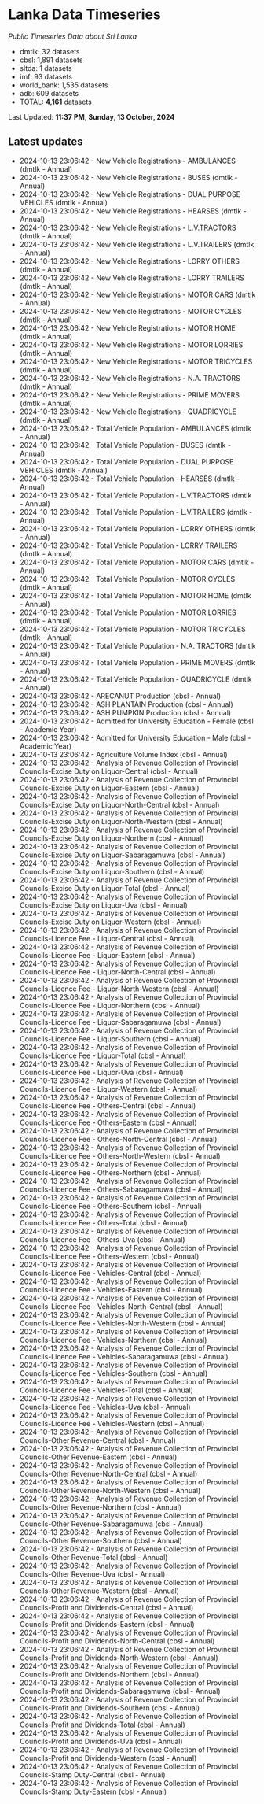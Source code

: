 # Lanka Data Timeseries
*Public Timeseries Data about Sri Lanka*

* dmtlk: 32 datasets
* cbsl: 1,891 datasets
* sltda: 1 datasets
* imf: 93 datasets
* world_bank: 1,535 datasets
* adb: 609 datasets
* TOTAL: **4,161** datasets

Last Updated: **11:37 PM, Sunday, 13 October, 2024**

## Latest updates

* 2024-10-13 23:06:42 - New Vehicle Registrations - AMBULANCES (dmtlk - Annual)
* 2024-10-13 23:06:42 - New Vehicle Registrations - BUSES (dmtlk - Annual)
* 2024-10-13 23:06:42 - New Vehicle Registrations - DUAL PURPOSE VEHICLES (dmtlk - Annual)
* 2024-10-13 23:06:42 - New Vehicle Registrations - HEARSES (dmtlk - Annual)
* 2024-10-13 23:06:42 - New Vehicle Registrations - L.V.TRACTORS (dmtlk - Annual)
* 2024-10-13 23:06:42 - New Vehicle Registrations - L.V.TRAILERS (dmtlk - Annual)
* 2024-10-13 23:06:42 - New Vehicle Registrations - LORRY OTHERS (dmtlk - Annual)
* 2024-10-13 23:06:42 - New Vehicle Registrations - LORRY TRAILERS (dmtlk - Annual)
* 2024-10-13 23:06:42 - New Vehicle Registrations - MOTOR CARS (dmtlk - Annual)
* 2024-10-13 23:06:42 - New Vehicle Registrations - MOTOR CYCLES (dmtlk - Annual)
* 2024-10-13 23:06:42 - New Vehicle Registrations - MOTOR HOME (dmtlk - Annual)
* 2024-10-13 23:06:42 - New Vehicle Registrations - MOTOR LORRIES (dmtlk - Annual)
* 2024-10-13 23:06:42 - New Vehicle Registrations - MOTOR TRICYCLES (dmtlk - Annual)
* 2024-10-13 23:06:42 - New Vehicle Registrations - N.A. TRACTORS (dmtlk - Annual)
* 2024-10-13 23:06:42 - New Vehicle Registrations - PRIME MOVERS (dmtlk - Annual)
* 2024-10-13 23:06:42 - New Vehicle Registrations - QUADRICYCLE (dmtlk - Annual)
* 2024-10-13 23:06:42 - Total Vehicle Population - AMBULANCES (dmtlk - Annual)
* 2024-10-13 23:06:42 - Total Vehicle Population - BUSES (dmtlk - Annual)
* 2024-10-13 23:06:42 - Total Vehicle Population - DUAL PURPOSE VEHICLES (dmtlk - Annual)
* 2024-10-13 23:06:42 - Total Vehicle Population - HEARSES (dmtlk - Annual)
* 2024-10-13 23:06:42 - Total Vehicle Population - L.V.TRACTORS (dmtlk - Annual)
* 2024-10-13 23:06:42 - Total Vehicle Population - L.V.TRAILERS (dmtlk - Annual)
* 2024-10-13 23:06:42 - Total Vehicle Population - LORRY OTHERS (dmtlk - Annual)
* 2024-10-13 23:06:42 - Total Vehicle Population - LORRY TRAILERS (dmtlk - Annual)
* 2024-10-13 23:06:42 - Total Vehicle Population - MOTOR CARS (dmtlk - Annual)
* 2024-10-13 23:06:42 - Total Vehicle Population - MOTOR CYCLES (dmtlk - Annual)
* 2024-10-13 23:06:42 - Total Vehicle Population - MOTOR HOME (dmtlk - Annual)
* 2024-10-13 23:06:42 - Total Vehicle Population - MOTOR LORRIES (dmtlk - Annual)
* 2024-10-13 23:06:42 - Total Vehicle Population - MOTOR TRICYCLES (dmtlk - Annual)
* 2024-10-13 23:06:42 - Total Vehicle Population - N.A. TRACTORS (dmtlk - Annual)
* 2024-10-13 23:06:42 - Total Vehicle Population - PRIME MOVERS (dmtlk - Annual)
* 2024-10-13 23:06:42 - Total Vehicle Population - QUADRICYCLE (dmtlk - Annual)
* 2024-10-13 23:06:42 - ARECANUT Production (cbsl - Annual)
* 2024-10-13 23:06:42 - ASH PLANTAIN Production (cbsl - Annual)
* 2024-10-13 23:06:42 - ASH PUMPKIN Production (cbsl - Annual)
* 2024-10-13 23:06:42 - Admitted for University Education - Female (cbsl - Academic Year)
* 2024-10-13 23:06:42 - Admitted for University Education - Male (cbsl - Academic Year)
* 2024-10-13 23:06:42 - Agriculture Volume Index (cbsl - Annual)
* 2024-10-13 23:06:42 - Analysis of Revenue Collection of Provincial Councils-Excise Duty on Liquor-Central (cbsl - Annual)
* 2024-10-13 23:06:42 - Analysis of Revenue Collection of Provincial Councils-Excise Duty on Liquor-Eastern (cbsl - Annual)
* 2024-10-13 23:06:42 - Analysis of Revenue Collection of Provincial Councils-Excise Duty on Liquor-North-Central (cbsl - Annual)
* 2024-10-13 23:06:42 - Analysis of Revenue Collection of Provincial Councils-Excise Duty on Liquor-North-Western (cbsl - Annual)
* 2024-10-13 23:06:42 - Analysis of Revenue Collection of Provincial Councils-Excise Duty on Liquor-Northern (cbsl - Annual)
* 2024-10-13 23:06:42 - Analysis of Revenue Collection of Provincial Councils-Excise Duty on Liquor-Sabaragamuwa (cbsl - Annual)
* 2024-10-13 23:06:42 - Analysis of Revenue Collection of Provincial Councils-Excise Duty on Liquor-Southern (cbsl - Annual)
* 2024-10-13 23:06:42 - Analysis of Revenue Collection of Provincial Councils-Excise Duty on Liquor-Total (cbsl - Annual)
* 2024-10-13 23:06:42 - Analysis of Revenue Collection of Provincial Councils-Excise Duty on Liquor-Uva (cbsl - Annual)
* 2024-10-13 23:06:42 - Analysis of Revenue Collection of Provincial Councils-Excise Duty on Liquor-Western (cbsl - Annual)
* 2024-10-13 23:06:42 - Analysis of Revenue Collection of Provincial Councils-Licence Fee - Liquor-Central (cbsl - Annual)
* 2024-10-13 23:06:42 - Analysis of Revenue Collection of Provincial Councils-Licence Fee - Liquor-Eastern (cbsl - Annual)
* 2024-10-13 23:06:42 - Analysis of Revenue Collection of Provincial Councils-Licence Fee - Liquor-North-Central (cbsl - Annual)
* 2024-10-13 23:06:42 - Analysis of Revenue Collection of Provincial Councils-Licence Fee - Liquor-North-Western (cbsl - Annual)
* 2024-10-13 23:06:42 - Analysis of Revenue Collection of Provincial Councils-Licence Fee - Liquor-Northern (cbsl - Annual)
* 2024-10-13 23:06:42 - Analysis of Revenue Collection of Provincial Councils-Licence Fee - Liquor-Sabaragamuwa (cbsl - Annual)
* 2024-10-13 23:06:42 - Analysis of Revenue Collection of Provincial Councils-Licence Fee - Liquor-Southern (cbsl - Annual)
* 2024-10-13 23:06:42 - Analysis of Revenue Collection of Provincial Councils-Licence Fee - Liquor-Total (cbsl - Annual)
* 2024-10-13 23:06:42 - Analysis of Revenue Collection of Provincial Councils-Licence Fee - Liquor-Uva (cbsl - Annual)
* 2024-10-13 23:06:42 - Analysis of Revenue Collection of Provincial Councils-Licence Fee - Liquor-Western (cbsl - Annual)
* 2024-10-13 23:06:42 - Analysis of Revenue Collection of Provincial Councils-Licence Fee - Others-Central (cbsl - Annual)
* 2024-10-13 23:06:42 - Analysis of Revenue Collection of Provincial Councils-Licence Fee - Others-Eastern (cbsl - Annual)
* 2024-10-13 23:06:42 - Analysis of Revenue Collection of Provincial Councils-Licence Fee - Others-North-Central (cbsl - Annual)
* 2024-10-13 23:06:42 - Analysis of Revenue Collection of Provincial Councils-Licence Fee - Others-North-Western (cbsl - Annual)
* 2024-10-13 23:06:42 - Analysis of Revenue Collection of Provincial Councils-Licence Fee - Others-Northern (cbsl - Annual)
* 2024-10-13 23:06:42 - Analysis of Revenue Collection of Provincial Councils-Licence Fee - Others-Sabaragamuwa (cbsl - Annual)
* 2024-10-13 23:06:42 - Analysis of Revenue Collection of Provincial Councils-Licence Fee - Others-Southern (cbsl - Annual)
* 2024-10-13 23:06:42 - Analysis of Revenue Collection of Provincial Councils-Licence Fee - Others-Total (cbsl - Annual)
* 2024-10-13 23:06:42 - Analysis of Revenue Collection of Provincial Councils-Licence Fee - Others-Uva (cbsl - Annual)
* 2024-10-13 23:06:42 - Analysis of Revenue Collection of Provincial Councils-Licence Fee - Others-Western (cbsl - Annual)
* 2024-10-13 23:06:42 - Analysis of Revenue Collection of Provincial Councils-Licence Fee - Vehicles-Central (cbsl - Annual)
* 2024-10-13 23:06:42 - Analysis of Revenue Collection of Provincial Councils-Licence Fee - Vehicles-Eastern (cbsl - Annual)
* 2024-10-13 23:06:42 - Analysis of Revenue Collection of Provincial Councils-Licence Fee - Vehicles-North-Central (cbsl - Annual)
* 2024-10-13 23:06:42 - Analysis of Revenue Collection of Provincial Councils-Licence Fee - Vehicles-North-Western (cbsl - Annual)
* 2024-10-13 23:06:42 - Analysis of Revenue Collection of Provincial Councils-Licence Fee - Vehicles-Northern (cbsl - Annual)
* 2024-10-13 23:06:42 - Analysis of Revenue Collection of Provincial Councils-Licence Fee - Vehicles-Sabaragamuwa (cbsl - Annual)
* 2024-10-13 23:06:42 - Analysis of Revenue Collection of Provincial Councils-Licence Fee - Vehicles-Southern (cbsl - Annual)
* 2024-10-13 23:06:42 - Analysis of Revenue Collection of Provincial Councils-Licence Fee - Vehicles-Total (cbsl - Annual)
* 2024-10-13 23:06:42 - Analysis of Revenue Collection of Provincial Councils-Licence Fee - Vehicles-Uva (cbsl - Annual)
* 2024-10-13 23:06:42 - Analysis of Revenue Collection of Provincial Councils-Licence Fee - Vehicles-Western (cbsl - Annual)
* 2024-10-13 23:06:42 - Analysis of Revenue Collection of Provincial Councils-Other Revenue-Central (cbsl - Annual)
* 2024-10-13 23:06:42 - Analysis of Revenue Collection of Provincial Councils-Other Revenue-Eastern (cbsl - Annual)
* 2024-10-13 23:06:42 - Analysis of Revenue Collection of Provincial Councils-Other Revenue-North-Central (cbsl - Annual)
* 2024-10-13 23:06:42 - Analysis of Revenue Collection of Provincial Councils-Other Revenue-North-Western (cbsl - Annual)
* 2024-10-13 23:06:42 - Analysis of Revenue Collection of Provincial Councils-Other Revenue-Northern (cbsl - Annual)
* 2024-10-13 23:06:42 - Analysis of Revenue Collection of Provincial Councils-Other Revenue-Sabaragamuwa (cbsl - Annual)
* 2024-10-13 23:06:42 - Analysis of Revenue Collection of Provincial Councils-Other Revenue-Southern (cbsl - Annual)
* 2024-10-13 23:06:42 - Analysis of Revenue Collection of Provincial Councils-Other Revenue-Total (cbsl - Annual)
* 2024-10-13 23:06:42 - Analysis of Revenue Collection of Provincial Councils-Other Revenue-Uva (cbsl - Annual)
* 2024-10-13 23:06:42 - Analysis of Revenue Collection of Provincial Councils-Other Revenue-Western (cbsl - Annual)
* 2024-10-13 23:06:42 - Analysis of Revenue Collection of Provincial Councils-Profit and Dividends-Central (cbsl - Annual)
* 2024-10-13 23:06:42 - Analysis of Revenue Collection of Provincial Councils-Profit and Dividends-Eastern (cbsl - Annual)
* 2024-10-13 23:06:42 - Analysis of Revenue Collection of Provincial Councils-Profit and Dividends-North-Central (cbsl - Annual)
* 2024-10-13 23:06:42 - Analysis of Revenue Collection of Provincial Councils-Profit and Dividends-North-Western (cbsl - Annual)
* 2024-10-13 23:06:42 - Analysis of Revenue Collection of Provincial Councils-Profit and Dividends-Northern (cbsl - Annual)
* 2024-10-13 23:06:42 - Analysis of Revenue Collection of Provincial Councils-Profit and Dividends-Sabaragamuwa (cbsl - Annual)
* 2024-10-13 23:06:42 - Analysis of Revenue Collection of Provincial Councils-Profit and Dividends-Southern (cbsl - Annual)
* 2024-10-13 23:06:42 - Analysis of Revenue Collection of Provincial Councils-Profit and Dividends-Total (cbsl - Annual)
* 2024-10-13 23:06:42 - Analysis of Revenue Collection of Provincial Councils-Profit and Dividends-Uva (cbsl - Annual)
* 2024-10-13 23:06:42 - Analysis of Revenue Collection of Provincial Councils-Profit and Dividends-Western (cbsl - Annual)
* 2024-10-13 23:06:42 - Analysis of Revenue Collection of Provincial Councils-Stamp Duty-Central (cbsl - Annual)
* 2024-10-13 23:06:42 - Analysis of Revenue Collection of Provincial Councils-Stamp Duty-Eastern (cbsl - Annual)